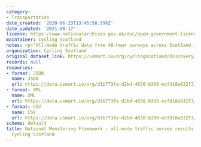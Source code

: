 ```yaml
---
category:
- Transportation
date_created: '2020-06-23T13:45:58.596Z'
date_updated: '2021-08-17'
license: https://www.nationalarchives.gov.uk/doc/open-government-licence/version/3/
maintainer: Cycling Scotland
notes: <p>"All-mode traffic data from 48-hour surveys across Scotland in May 2019"</p>
organization: Cycling Scotland
original_dataset_link: https://usmart.io/org/cyclingscotland/discovery/discovery-view-detail/a5c396fb-6da0-420d-9732-459d5d717264
records: null
resources:
- format: JSON
  name: JSON
  url: https://data.usmart.io/org/d1b773fa-d2bd-4830-b399-ecfd18e832f3/resource?resourceGUID=cd8d4580-827e-473a-ac43-b1bff21e4802
- format: XML
  name: XML
  url: https://data.usmart.io/org/d1b773fa-d2bd-4830-b399-ecfd18e832f3/resource?resourceGUID=31cc3c72-9b5c-444f-a5fb-2d509a2571b8
- format: CSV
  name: CSV
  url: https://data.usmart.io/org/d1b773fa-d2bd-4830-b399-ecfd18e832f3/resource?resourceGUID=db36ee3c-89ea-45bd-9c36-a5baea139830
schema: default
title: National Monitoring Framework - all-mode traffic survey results May 2019 -
  Cycling Scotland
---
```


